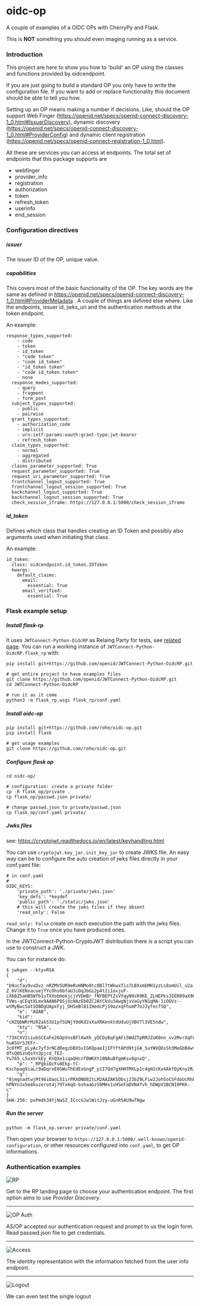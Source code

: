 # oidc-op
A couple of examples of a OIDC OPs with CherryPy and Flask.

This is **NOT** something you should even imaging running as a service.


### Introduction

This project are here to show you how to 'build' an OP using the
classes and functions provided by oidcendpoint.

If you are just going to build a standard OP you only have to write the
configuration file. If you want to add or replace functionality this document
should be able to tell you how.

Setting up an OP means making a number if decisions. Like, should the OP support
Web Finger (https://openid.net/specs/openid-connect-discovery-1_0.html#IssuerDiscovery),
dynamic discovery (https://openid.net/specs/openid-connect-discovery-1_0.html#ProviderConfig)
and dynamic client registration (https://openid.net/specs/openid-connect-registration-1_0.html).

All these are services you can access at endpoints. The total set of endpoints
that this package supports are

- webfinger
- provider_info
- registration
- authorization
- token
- refresh_token
- userinfo
- end_session


### Configuration directives


##### issuer

The issuer ID of the OP, unique value.

##### capabilities

This covers most of the basic functionality of the OP. The key words are the
same as defined in
https://openid.net/specs/openid-connect-discovery-1_0.html#ProviderMetadata .
A couple of things are defined else where. Like the endpoints, issuer id,
jwks_uri and the authentication methods at the token endpoint.

An example:

    response_types_supported:
        - code
        - token
        - id_token
        - "code token"
        - "code id_token"
        - "id_token token"
        - "code id_token token"
        - none
      response_modes_supported:
        - query
        - fragment
        - form_post
      subject_types_supported:
        - public
        - pairwise
      grant_types_supported:
        - authorization_code
        - implicit
        - urn:ietf:params:oauth:grant-type:jwt-bearer
        - refresh_token
      claim_types_supported:
        - normal
        - aggregated
        - distributed
      claims_parameter_supported: True
      request_parameter_supported: True
      request_uri_parameter_supported: True
      frontchannel_logout_supported: True
      frontchannel_logout_session_supported: True
      backchannel_logout_supported: True
      backchannel_logout_session_supported: True
      check_session_iframe: https://127.0.0.1:5000/check_session_iframe


##### id_token

Defines which class that handles creating an ID Token and possibly also
arguments used when initiating that class.

An example:

    id_token:
      class: oidcendpoint.id_token.IDToken
      kwargs:
        default_claims:
          email:
            essential: True
          email_verified:
            essential: True


### Flask example setup


##### Install flask-rp

It uses `JWTConnect-Python-OidcRP` as Relaing Party for tests, see [related page](https://github.com/openid/JWTConnect-Python-OidcRP).
You can run a working instance of `JWTConnect-Python-OidcRP.flask_rp` with:

````
pip install git+https://github.com/openid/JWTConnect-Python-OidcRP.git

# get entire project to have examples files
git clone https://github.com/openid/JWTConnect-Python-OidcRP.git
cd JWTConnect-Python-OidcRP

# run it as it come
python3 -m flask_rp.wsgi flask_rp/conf.yaml
````

##### Install oidc-op
````
pip install git+https://github.com/rohe/oidc-op.git
pip install flask

# get usage examples
git clone https://github.com/rohe/oidc-op.git
````

##### Configure flask op

````
cd oidc-op/

# configuration: create a private folder
cp -R flask_op/private .
cp flask_op/passwd.json private/

# change passwd.json to private/passwd.json
cp flask_op/conf.yaml private/
````

##### Jwks files
see: https://cryptojwt.readthedocs.io/en/latest/keyhandling.html

You can use `cryptojwt.key_jar.init_key_jar` to create JWKS file.
An easy way can be to configure the auto creation of jwks files directly in your conf.yaml file:

````
# in conf.yaml
#
OIDC_KEYS:
    'private_path': './private/jwks.json'
    'key_defs': *keydef
    'public_path': './static/jwks.json'
    # this will create the jwks files if they absent
    'read_only': False
````

`read_only: False` create on each execution the path with the jwks files. Change it to `True` once you have produced ones.

In the JWTConnect-Python-CryptoJWT distribution there is a script you can use to construct a JWK.

You can for instance do:
````
$ jwkgen --kty=RSA
{
    "d": "b9ucfay9vxDvz_nRZMVSUR9eRvHNMo0tc8Bl7tWkwxTis7LBXxmbMH1yzLs8omUil_u2a-Z_6VlKENxacuejYYcOhs6bfaU3iOqJbGi2p4t2i1oxjuF-cX6BZ5aHB5Wfb1uTXXobHokjcjVVDmBr_fNYBEPtZsVYqyN9sR9KE_ZLHEPks3IER09aX9G3wiB_PgcxQDRAl72qucsBz9_W9KS-TVWs-qCEqtXLmx9AAN6P8SjUcHAzEb0ZCJAYCkVu34wgNjxVaGyYN1qMA-1iOOVz--wtMyBwc5atSDBDgUApxFyj_DHSeBl81IHedcPjS9azxqFhumP7oJJyfecfSQ",
    "e": "AQAB",
    "kid": "cHZQbWRrMzRZak53U1pfSUNjY0dKd2xXaXRKenktdUduUjVBVTl3VE5ndw",
    "kty": "RSA",
    "n": "73XCXV2iiubSCEaFe26OpVnsBFlXwXh_yDCDyBqFgAFi5WdZTpRMJZoK0nn_vv2MvrXqFnw6IfXkwdsRGlMsNldVy36003gKa584CNksxfenwJZcF-huASUrSJEFr-3c0fMT_pLyAc7yf3rNCdRegzbBXSvIGKQpaeIjIFYftAPd9tjGA_SuYWVQDsSh3MeGbB4wt0lArAyFZ4f5o7SSxSDRCUF3ng3CB_QKUAaDHHgXrcNG_gPpgqQZjsDJ0VwMXjFKxQmskbH-dfsQ05znQsYn3pjcd_TEZ-Yu765_L5uxUrkEy_KnQXe1iqaQHcnfBWKXt18NAuBfgmKsv8gnxQ",
    "p": "_RPgbiQcFu8Ekp-tC-Kschpag9iaLc9aDqrxE6GWuThEdExGngP_p1I7Qd7gXHHTMXLp1c4gH2cKx4AkfQyKny2RJGtV2onQButUU5r0gwnlqqycIA2Dc9JiH85PX2Z889TKJUlVETfYbezHbKhdsazjjsXCQ6p9JfkmgfBQOXM",
    "q": "8jmgnadtwjMt96iOaoL51irPRXONO82tLM2AAZAK5Obsj23bZ9LFiw2Joh5oCSFdoUcRhbbIhCIv2aT4T_XKnDGnddrkxpF5Xgu0-hPNYnJx5m4kuzerot4j79Tx6qO-bshaaGz50MHs1vHSeFaDVN4fvh_hDWpV1BCNI0PKK-c"
}
SHA-256: pvPmdk34YjNwSZ_ICccGJwlWitJzy-uGnR5AU9wTNgw
````


##### Run the server
````
python -m flask_op.server private/conf.yaml
````

Then open your browser to `https://127.0.0.1:5000/.well-known/openid-configuration`, or other resources configured into `conf.yaml`, to get OP informations.

### Authentication examples

![RP](doc/images/1.png)

Get to the RP landing page to choose your authentication endpoint. The first option aims to use _Provider Discovery_.

----------------------------------

![OP Auth](doc/images/2.png)

AS/OP accepted our authentication request and prompt to us the login form. Read passwd.json file to get credentials.

----------------------------------

![Access](doc/images/3.png)

The identity representation with the information fetched from the user info endpoint.

----------------------------------

![Logout](doc/images/4.png)

We can even test the single logout
